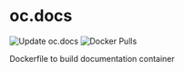 # oc.docs
![Update oc.docs](https://github.com/abcdesktopio/oc.docs/workflows/Update%20oc.docs/badge.svg)
![Docker Pulls](https://img.shields.io/docker/pulls/abcdesktopio/oc.docs.svg)

Dockerfile to build documentation container
